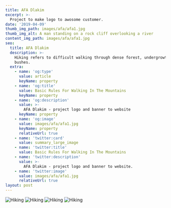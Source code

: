 ```yaml
---
title: AFA Dlakim
excerpt: >-
  Project to make logo to awosome customer. 
date: '2019-04-09'
thumb_img_path: images/afa/afa1.jpg
thumb_img_alt: A man standing on a rock cliff overlooking a river
content_img_path: images/afa/afa1.jpg
seo:
  title: AFA Dlakim
  description: >-
    Hiking refers to difficult walking through dense forest, undergrowth, or
    bushes.
  extra:
    - name: 'og:type'
      value: article
      keyName: property
    - name: 'og:title'
      value: Basic Rules For Walking In The Mountains
      keyName: property
    - name: 'og:description'
      value: >-
        AFA Dlakim - project logo and banner to website
      keyName: property
    - name: 'og:image'
      value: images/afa/afa1.jpg
      keyName: property
      relativeUrl: true
    - name: 'twitter:card'
      value: summary_large_image
    - name: 'twitter:title'
      value: Basic Rules For Walking In The Mountains
    - name: 'twitter:description'
      value: >-
        AFA Dlakim - project logo and banner to website.
    - name: 'twitter:image'
      value: images/afa/afa1.jpg
      relativeUrl: true
layout: post
---
```


![Hiking](/images/afa/afa1.jpg)
![Hiking](/images/afa/afa2.jpg)
![Hiking](/images/afa/afa3.jpg)
![Hiking](/images/afa/afa4.jpg)
